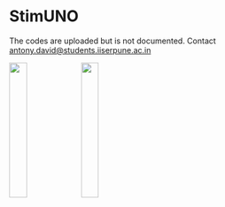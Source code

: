 # StimUNO
The codes are uploaded but is not documented.
Contact antony.david@students.iiserpune.ac.in


<img src="https://user-images.githubusercontent.com/53868332/232069414-0ea1078d-8fa3-40ab-afe2-e6037468b099.png"  width=25% height=25%> <img src="https://user-images.githubusercontent.com/53868332/232069423-caec74de-0cb7-479e-8f11-4af8f2129c7b.png"  width=25% height=25%>
